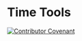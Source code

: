 # Time Tools
[![Contributor Covenant](https://img.shields.io/badge/Contributor%20Covenant-2.1-4baaaa.svg)](code_of_conduct.md)
